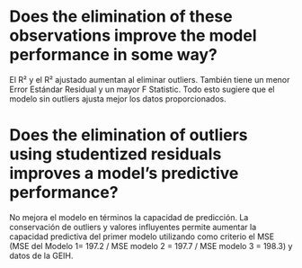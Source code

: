# Does the elimination of these observations improve the model performance in some way?
El R² y el R² ajustado aumentan al eliminar outliers. También tiene un menor Error Estándar Residual y un mayor F Statistic. Todo esto sugiere que el modelo sin outliers ajusta mejor los datos proporcionados.

# Does the elimination of outliers using studentized residuals improves a model’s predictive performance?
No mejora el modelo en términos la capacidad de predicción. La conservación de outliers y valores influyentes permite aumentar la capacidad predictiva del primer modelo utilizando como criterio el MSE (MSE del Modelo 1= 197.2 / MSE modelo 2 = 197.7 / MSE modelo 3 = 198.3) y datos de la GEIH. 
